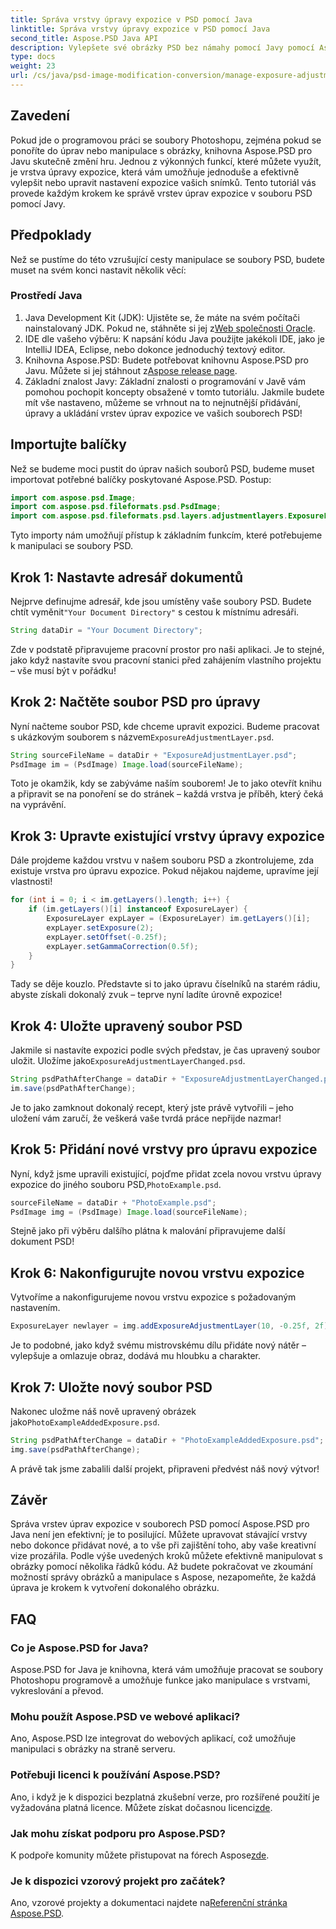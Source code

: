 ```yaml
---
title: Správa vrstvy úpravy expozice v PSD pomocí Java
linktitle: Správa vrstvy úpravy expozice v PSD pomocí Java
second_title: Aspose.PSD Java API
description: Vylepšete své obrázky PSD bez námahy pomocí Javy pomocí Aspose.PSD. Postupujte podle této příručky pro správu vrstev úprav expozice krok za krokem.
type: docs
weight: 23
url: /cs/java/psd-image-modification-conversion/manage-exposure-adjustment-layer-psd/
---
```

## Zavedení
Pokud jde o programovou práci se soubory Photoshopu, zejména pokud se ponoříte do úprav nebo manipulace s obrázky, knihovna Aspose.PSD pro Javu skutečně změní hru. Jednou z výkonných funkcí, které můžete využít, je vrstva úpravy expozice, která vám umožňuje jednoduše a efektivně vylepšit nebo upravit nastavení expozice vašich snímků. Tento tutoriál vás provede každým krokem ke správě vrstev úprav expozice v souboru PSD pomocí Javy.
## Předpoklady
Než se pustíme do této vzrušující cesty manipulace se soubory PSD, budete muset na svém konci nastavit několik věcí:
### Prostředí Java
1.  Java Development Kit (JDK): Ujistěte se, že máte na svém počítači nainstalovaný JDK. Pokud ne, stáhněte si jej z[Web společnosti Oracle](https://www.oracle.com/java/technologies/javase-jdk11-downloads.html).
2. IDE dle vašeho výběru: K napsání kódu Java použijte jakékoli IDE, jako je IntelliJ IDEA, Eclipse, nebo dokonce jednoduchý textový editor.
3.  Knihovna Aspose.PSD: Budete potřebovat knihovnu Aspose.PSD pro Javu. Můžete si jej stáhnout z[Aspose release page](https://releases.aspose.com/psd/java/).
4. Základní znalost Javy: Základní znalosti o programování v Javě vám pomohou pochopit koncepty obsažené v tomto tutoriálu.
Jakmile budete mít vše nastaveno, můžeme se vrhnout na to nejnutnější přidávání, úpravy a ukládání vrstev úprav expozice ve vašich souborech PSD!
## Importujte balíčky
Než se budeme moci pustit do úprav našich souborů PSD, budeme muset importovat potřebné balíčky poskytované Aspose.PSD. Postup:
```java
import com.aspose.psd.Image;
import com.aspose.psd.fileformats.psd.PsdImage;
import com.aspose.psd.fileformats.psd.layers.adjustmentlayers.ExposureLayer;
```
Tyto importy nám umožňují přístup k základním funkcím, které potřebujeme k manipulaci se soubory PSD.
## Krok 1: Nastavte adresář dokumentů
 Nejprve definujme adresář, kde jsou umístěny vaše soubory PSD. Budete chtít vyměnit`"Your Document Directory"` s cestou k místnímu adresáři.
```java
String dataDir = "Your Document Directory";
```
Zde v podstatě připravujeme pracovní prostor pro naši aplikaci. Je to stejné, jako když nastavíte svou pracovní stanici před zahájením vlastního projektu – vše musí být v pořádku!
## Krok 2: Načtěte soubor PSD pro úpravy
Nyní načteme soubor PSD, kde chceme upravit expozici. Budeme pracovat s ukázkovým souborem s názvem`ExposureAdjustmentLayer.psd`. 
```java
String sourceFileName = dataDir + "ExposureAdjustmentLayer.psd";
PsdImage im = (PsdImage) Image.load(sourceFileName);
```
Toto je okamžik, kdy se zabýváme naším souborem! Je to jako otevřít knihu a připravit se na ponoření se do stránek – každá vrstva je příběh, který čeká na vyprávění.
## Krok 3: Upravte existující vrstvy úpravy expozice
Dále projdeme každou vrstvu v našem souboru PSD a zkontrolujeme, zda existuje vrstva pro úpravu expozice. Pokud nějakou najdeme, upravíme její vlastnosti!
```java
for (int i = 0; i < im.getLayers().length; i++) {
    if (im.getLayers()[i] instanceof ExposureLayer) {
        ExposureLayer expLayer = (ExposureLayer) im.getLayers()[i];
        expLayer.setExposure(2);
        expLayer.setOffset(-0.25f);
        expLayer.setGammaCorrection(0.5f);
    }
}
```
Tady se děje kouzlo. Představte si to jako úpravu číselníků na starém rádiu, abyste získali dokonalý zvuk – teprve nyní ladíte úrovně expozice!
## Krok 4: Uložte upravený soubor PSD
 Jakmile si nastavíte expozici podle svých představ, je čas upravený soubor uložit. Uložíme jako`ExposureAdjustmentLayerChanged.psd`.
```java
String psdPathAfterChange = dataDir + "ExposureAdjustmentLayerChanged.psd";
im.save(psdPathAfterChange);
```
Je to jako zamknout dokonalý recept, který jste právě vytvořili – jeho uložení vám zaručí, že veškerá vaše tvrdá práce nepřijde nazmar!
## Krok 5: Přidání nové vrstvy pro úpravu expozice
Nyní, když jsme upravili existující, pojďme přidat zcela novou vrstvu úpravy expozice do jiného souboru PSD,`PhotoExample.psd`. 
```java
sourceFileName = dataDir + "PhotoExample.psd";
PsdImage img = (PsdImage) Image.load(sourceFileName);
```
Stejně jako při výběru dalšího plátna k malování připravujeme další dokument PSD!
## Krok 6: Nakonfigurujte novou vrstvu expozice
Vytvoříme a nakonfigurujeme novou vrstvu expozice s požadovaným nastavením.
```java
ExposureLayer newlayer = img.addExposureAdjustmentLayer(10, -0.25f, 2f);
```
Je to podobné, jako když svému mistrovskému dílu přidáte nový nátěr – vylepšuje a omlazuje obraz, dodává mu hloubku a charakter.
## Krok 7: Uložte nový soubor PSD
 Nakonec uložme náš nově upravený obrázek jako`PhotoExampleAddedExposure.psd`.
```java
String psdPathAfterChange = dataDir + "PhotoExampleAddedExposure.psd";
img.save(psdPathAfterChange);
```
A právě tak jsme zabalili další projekt, připraveni předvést náš nový výtvor!
## Závěr
Správa vrstev úprav expozice v souborech PSD pomocí Aspose.PSD pro Java není jen efektivní; je to posilující. Můžete upravovat stávající vrstvy nebo dokonce přidávat nové, a to vše při zajištění toho, aby vaše kreativní vize prozářila. Podle výše uvedených kroků můžete efektivně manipulovat s obrázky pomocí několika řádků kódu.
Až budete pokračovat ve zkoumání možností správy obrázků a manipulace s Aspose, nezapomeňte, že každá úprava je krokem k vytvoření dokonalého obrázku.
## FAQ
### Co je Aspose.PSD for Java?
Aspose.PSD for Java je knihovna, která vám umožňuje pracovat se soubory Photoshopu programově a umožňuje funkce jako manipulace s vrstvami, vykreslování a převod.
### Mohu použít Aspose.PSD ve webové aplikaci?
Ano, Aspose.PSD lze integrovat do webových aplikací, což umožňuje manipulaci s obrázky na straně serveru.
### Potřebuji licenci k používání Aspose.PSD?
 Ano, i když je k dispozici bezplatná zkušební verze, pro rozšířené použití je vyžadována platná licence. Můžete získat dočasnou licenci[zde](https://purchase.aspose.com/temporary-license/).
### Jak mohu získat podporu pro Aspose.PSD?
 K podpoře komunity můžete přistupovat na fórech Aspose[zde](https://forum.aspose.com/c/psd/34).
### Je k dispozici vzorový projekt pro začátek?
 Ano, vzorové projekty a dokumentaci najdete na[Referenční stránka Aspose.PSD](https://reference.aspose.com/psd/java/).